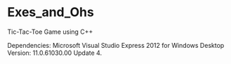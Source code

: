 # Exes_and_Ohs
Tic-Tac-Toe Game using C++

Dependencies:
Microsoft Visual Studio Express 2012 for Windows Desktop Version: 11.0.61030.00 Update 4.
